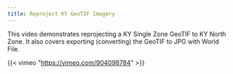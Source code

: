 ```yaml
---
title: Reproject KY GeoTIF Imagery
---
```


This video demonstrates reprojecting a KY Single Zone GeoTIF to KY North Zone.  It also covers exporting (converting) the GeoTIF to JPG with World File.

{{< vimeo "https://vimeo.com/904098784" >}}
